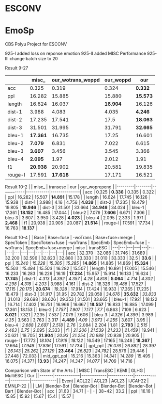 # ESCONV
# EmoSp
CBS Polyu Project for ESCONV

925-I added loss on reponse emotion
925-II added MISC Performance
925-III change batch size to 20

Result 9-27

|         | misc_      | our_wotrans_woppd | our_woppd  | our        |
|---------|------------|-------------------|------------|------------|
| acc     | 0.325      | 0.319             | 0.324      | **0.332**  |
| ppl     | 16.282     | 15.885            | 15.880     | **15.573** |
| length  | 16.624     | 16.037            | **16.904** | 16.126     |
| dist-1  | 3.988      | 4.083             | 4.035      | **4.246**  |
| dist-2  | 17.235     | 17.541            | 17.5       | **18.063** |
| dist-3  | 31.501     | 31.995            | 31.791     | **32.665** |
| bleu-1  | **17.361** | 16.735            | 17.25      | 16.601     |
| bleu-2  | **7.079**  | 6.831             | 7.022      | 6.615      |
| bleu-3  | **3.607**  | 3.456             | 3.545      | 3.366      |
| bleu-4  | **2.095**  | 1.97              | 2.012      | 1.91       |
| f1      | **20.938** | 20.902            | 20.581     | 19.835     |
| rouge-l | 17.591     | **17.618**        | 17.171     | 16.521     |


Result 10-2
|         | misc_  | transesc   | our        | our_woprepend |
|---------|--------|------------|------------|---------------|
| acc     | 0.325  | **0.336**  | 0.335      | 0.322         |
| ppl     | 16.282 | 15.507     | **14.891** | 15.178        |
| length  | 16.624 | 17.745     | 16.126     | 15.938        |
| dist-1  | 3.988  | 4.16       | 4.756      | **4.839**     |
| dist-2  | 17.235 | 18.479     | 19.805     | **19.946**    |
| dist-3  | 31.501 | 33.664     | **34.946** | 34.024        |
| bleu-1  | 17.361 | **18.152** | 16.485     | 17.044        |
| bleu-2  | 7.079  | **7.606**  | 6.671      | 7.306         |
| bleu-3  | 3.607  | 3.950      | 3.428      | **4.023**     |
| bleu-4  | 2.095  | 2.333      | 1.971      | **2.468**     |
| f1      | 20.938 | 20.905     | 20.087     | **21.514**    |
| rouge-l | 17.591 | 17.734     | 16.763     | **18.137**    |


Result 10-4
|  | Base | Base+fuse | -woTrans | Base+fuse+merge | SpecToken | SpecToken+fuse | -woTrans | SpecEmb | SpecEmb+fuse | -woTrans | SpecEmb+fuse+merge | misc | transESC |
|---|---|---|---|---|---|---|---|---|---|---|---|---|---|
| acc | 32.370 | 32.086 | 31.746 | 31.689 | 32.200 | 32.596 | 32.823 | 32.880 | 33.333 | 31.010 | 33.333 | 32.5 | **33.6** |
| ppl | _15.240_ | _15.228_ | _15.305_ | _15.285_ | **14.865** | 14.885 | 14.869 | **15.324** | _15.503_ | _15.494_ | _15.503_ | 16.282 | 15.507 |
| length | 16.891 | 17.005 | 15.546 | 16.233 | 16.283 | 16.226 | 16.19 | **17.234** | 15.957 | 15.914 | 16.133 | 16.624 | **17.745** |
| dist-1 | _4.313_ | _4.392_ | _4.357_ | _4.28_ | _4.818_ | **5.064** | _4.714_ | _4.302_ | _4.298_ | _4.318_ | _4.203_ | 3.988 | 4.161 |
| dist-2 | 18.326 | _18.486_ | 17.527 | 17.115 | _20.175_ | **20.674** | _19.328_ | 17.914 | 17.424 | 16.933 | 17.365 | 17.235 | 18.479 |
| dist-3 | 31.917 | 31.95 | 29.782 | 29.058 | _34.676_ | **35.632** | _33.833_ | 31.013 | 29.698 | 28.626 | 29.353 | 31.501 | 33.665 |
| bleu-1 | 17.921 | 18.122 | 16.714 | 17.402 | 16.751 | 16.966 | 16.667 | **18.557** | 16.833 | 16.885 | 17.099 | 17.361 | 18.153 |
| bleu-2 | _7.757_ | _7.907_ | 7.177 | _7.7_ | 6.863 | 7.109 | 6.623 | **8.021** | 7.321 | 7.235 | 7.537 | 7.079 | 7.606 |
| bleu-3 | _4.326_ | _4.399_ | 3.989 | _4.35_ | 3.563 | 3.763 | 3.317 | **4.489** | _4.09_ | _3.973_ | _4.255_ | 3.607 | 3.95 |
| bleu-4 | _2.688_ | _2.697_ | _2.518_ | _2.76_ | 2.084 | 2.204 | 1.81 | **2.793** | _2.515_ | _2.463_ | _2.75_ | 2.095 | 2.333 |
| f1 | _21.206_ | _21.539_ | _21.233_ | _21.459_ | 19.941 | 20.621 | 19.705 | **21.904** | _20.93_ | _21.254_ | _20.988_ | 20.938 | 20.905 |
| rouge-l | 17.772 | _18.104_ | _17.919_ | _18.122_ | 16.549 | 17.165 | 16.248 | **18.367** | 17.664 | _17.948_ | _17.836_ | 17.591 | 17.734 |
| gpt_ppl | _26.076_ | _26.882_ | 28.397 | _26.143_ | _25.262_ | _27.129_ | **23.464** | _26.823_ | _24.782_ | 28.576 | 29.446 | 27.448 | 72.033 |
| mid_gpt_ppl | 15.216 | 15.363 | _14.341_ | _14.289_ | 15.495 | 16.075 | _14.371_ | **13.93** | _14.247_ | _14.347_ | _14.077_ | 14.709 | 14.716 |

Comparison with State of the Arts
|       | MISC        | TransESC    | KEMI        | GLHG        | MultiESC | Our         |
|-------|-------------|-------------|-------------|-------------|----------|-------------|
| Event | ACL22       | ACL23       | ACL23       | IJCAI-22    | EMNLP-22 |             |
| LM    | Blender-Bot | Blender-Bot | Blender-Bot | Blender-Bot | Bart     | Blender-Bot |
| acc   | 31.63       | 34.71       | -           | -           | 38~42    | 33.2        |
| ppl   | 16.16       | 15.85       | 15.92       | 15.67       | 15.41    | 15.57       |

